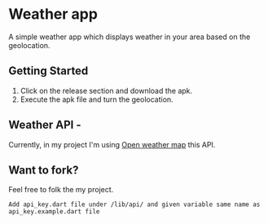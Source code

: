 # Weather app

A simple weather app which displays weather in your area based on the geolocation.

## Getting Started

1. Click on the release section and download the apk.
2. Execute the apk file and turn the geolocation.

## Weather API -

Currently, in my project I'm using [Open weather map](https://openweathermap.org/) this API.

## Want to fork?

Feel free to folk the my project.

`Add api_key.dart file under /lib/api/ and given variable same name as api_key.example.dart file`
